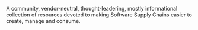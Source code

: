 A community, vendor-neutral, thought-leadering, mostly informational
collection of resources devoted to making Software Supply Chains
easier to create, manage and consume.

